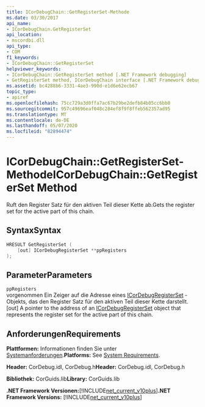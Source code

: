 ```yaml
---
title: ICorDebugChain::GetRegisterSet-Methode
ms.date: 03/30/2017
api_name:
- ICorDebugChain.GetRegisterSet
api_location:
- mscordbi.dll
api_type:
- COM
f1_keywords:
- ICorDebugChain::GetRegisterSet
helpviewer_keywords:
- ICorDebugChain::GetRegisterSet method [.NET Framework debugging]
- GetRegisterSet method, ICorDebugChain interface [.NET Framework debugging]
ms.assetid: bc4288b6-3331-4ae3-990d-e1d6e62ecb67
topic_type:
- apiref
ms.openlocfilehash: 75cc729a3d0ffa7ac67b29be2defb84b05cc6bb0
ms.sourcegitcommit: 957c49696eaf048c284ef8f9f8ffeb562357ad95
ms.translationtype: MT
ms.contentlocale: de-DE
ms.lasthandoff: 05/07/2020
ms.locfileid: "82894474"
---
```

# <a name="icordebugchaingetregisterset-method"></a><span data-ttu-id="d1344-102">ICorDebugChain::GetRegisterSet-Methode</span><span class="sxs-lookup"><span data-stu-id="d1344-102">ICorDebugChain::GetRegisterSet Method</span></span>
<span data-ttu-id="d1344-103">Ruft den Register Satz für den aktiven Teil dieser Kette ab.</span><span class="sxs-lookup"><span data-stu-id="d1344-103">Gets the register set for the active part of this chain.</span></span>  
  
## <a name="syntax"></a><span data-ttu-id="d1344-104">Syntax</span><span class="sxs-lookup"><span data-stu-id="d1344-104">Syntax</span></span>  
  
```cpp  
HRESULT GetRegisterSet (  
    [out] ICorDebugRegisterSet **ppRegisters  
);  
```  
  
## <a name="parameters"></a><span data-ttu-id="d1344-105">Parameter</span><span class="sxs-lookup"><span data-stu-id="d1344-105">Parameters</span></span>  
 `ppRegisters`  
 <span data-ttu-id="d1344-106">vorgenommen Ein Zeiger auf die Adresse eines [ICorDebugRegisterSet](icordebugregisterset-interface.md) -Objekts, das den Register Satz für den aktiven Teil dieser Kette darstellt.</span><span class="sxs-lookup"><span data-stu-id="d1344-106">[out] A pointer to the address of an [ICorDebugRegisterSet](icordebugregisterset-interface.md) object that represents the register set for the active part of this chain.</span></span>  
  
## <a name="requirements"></a><span data-ttu-id="d1344-107">Anforderungen</span><span class="sxs-lookup"><span data-stu-id="d1344-107">Requirements</span></span>  
 <span data-ttu-id="d1344-108">**Plattformen:** Informationen finden Sie unter [Systemanforderungen](../../get-started/system-requirements.md).</span><span class="sxs-lookup"><span data-stu-id="d1344-108">**Platforms:** See [System Requirements](../../get-started/system-requirements.md).</span></span>  
  
 <span data-ttu-id="d1344-109">**Header:** CorDebug.idl, CorDebug.h</span><span class="sxs-lookup"><span data-stu-id="d1344-109">**Header:** CorDebug.idl, CorDebug.h</span></span>  
  
 <span data-ttu-id="d1344-110">**Bibliothek:** CorGuids.lib</span><span class="sxs-lookup"><span data-stu-id="d1344-110">**Library:** CorGuids.lib</span></span>  
  
 <span data-ttu-id="d1344-111">**.NET Framework Versionen:**[!INCLUDE[net_current_v10plus](../../../../includes/net-current-v10plus-md.md)]</span><span class="sxs-lookup"><span data-stu-id="d1344-111">**.NET Framework Versions:** [!INCLUDE[net_current_v10plus](../../../../includes/net-current-v10plus-md.md)]</span></span>
